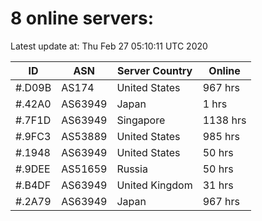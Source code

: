 # 8 online servers:

Latest update at: Thu Feb 27 05:10:11 UTC 2020

| ID | ASN | Server Country | Online |
| -- | --- | -------------- | ------ |
| #.D09B | AS174 | United States | 967 hrs |
| #.42A0 | AS63949 | Japan | 1 hrs |
| #.7F1D | AS63949 | Singapore | 1138 hrs |
| #.9FC3 | AS53889 | United States | 985 hrs |
| #.1948 | AS63949 | United States | 50 hrs |
| #.9DEE | AS51659 | Russia | 50 hrs |
| #.B4DF | AS63949 | United Kingdom | 31 hrs |
| #.2A79 | AS63949 | Japan | 967 hrs |

